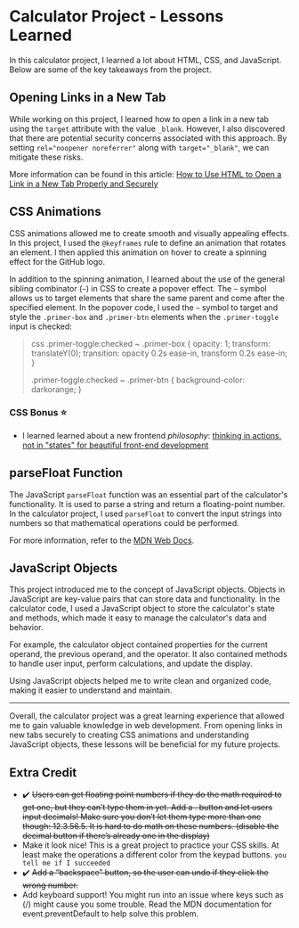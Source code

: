 # Calculator Project - Lessons Learned

In this calculator project, I learned a lot about HTML, CSS, and JavaScript. Below are some of the key takeaways from the project.

## Opening Links in a New Tab

While working on this project, I learned how to open a link in a new tab using the `target` attribute with the value `_blank`. However, I also discovered that there are potential security concerns associated with this approach. By setting `rel="noopener noreferrer"` along with `target="_blank"`, we can mitigate these risks.

More information can be found in this article: [How to Use HTML to Open a Link in a New Tab Properly and Securely](https://www.freecodecamp.org/news/how-to-use-html-to-open-link-in-new-tab/)

## CSS Animations

CSS animations allowed me to create smooth and visually appealing effects. In this project, I used the `@keyframes` rule to define an animation that rotates an element. I then applied this animation on hover to create a spinning effect for the GitHub logo.

In addition to the spinning animation, I learned about the use of the general sibling combinator (`~`) in CSS to create a popover effect. The `~` symbol allows us to target elements that share the same parent and come after the specified element. In the popover code, I used the `~` symbol to target and style the `.primer-box` and `.primer-btn` elements when the `.primer-toggle` input is checked:

>css
>.primer-toggle:checked ~ .primer-box {
>    opacity: 1;
>    transform: translateY(0);
>    transition: opacity 0.2s ease-in, transform 0.2s ease-in;
>}
>
>.primer-toggle:checked ~ .primer-btn {
>    background-color: darkorange;
>}

### CSS Bonus :star:
- I learned learned about a new frontend *philosophy*: [thinking in actions, not in "states" for beautiful front-end development](https://www.joshwcomeau.com/animation/css-transitions/)

## parseFloat Function

The JavaScript `parseFloat` function was an essential part of the calculator's functionality. It is used to parse a string and return a floating-point number. In the calculator project, I used `parseFloat` to convert the input strings into numbers so that mathematical operations could be performed.

For more information, refer to the [MDN Web Docs](https://developer.mozilla.org/en-US/docs/Web/JavaScript/Reference/Global_Objects/parseFloat).

## JavaScript Objects

This project introduced me to the concept of JavaScript objects. Objects in JavaScript are key-value pairs that can store data and functionality. In the calculator code, I used a JavaScript object to store the calculator's state and methods, which made it easy to manage the calculator's data and behavior.

For example, the calculator object contained properties for the current operand, the previous operand, and the operator. It also contained methods to handle user input, perform calculations, and update the display.

Using JavaScript objects helped me to write clean and organized code, making it easier to understand and maintain.

---

Overall, the calculator project was a great learning experience that allowed me to gain valuable knowledge in web development. From opening links in new tabs securely to creating CSS animations and understanding JavaScript objects, these lessons will be beneficial for my future projects.


## Extra Credit
- :heavy_check_mark: ~~Users can get floating point numbers if they do the math required to get one, but they can’t type them in yet. Add a . button and let users input decimals! Make sure you don’t let them type more than one though: 12.3.56.5. It is hard to do math on these numbers. (disable the decimal button if there’s already one in the display)~~
- Make it look nice! This is a great project to practice your CSS skills. At least make the operations a different color from the keypad buttons. `you tell me if I succeeded`
- :heavy_check_mark: ~~Add a “backspace” button, so the user can undo if they click the wrong number.~~
- Add keyboard support! You might run into an issue where keys such as (/) might cause you some trouble. Read the MDN documentation for event.preventDefault to help solve this problem.